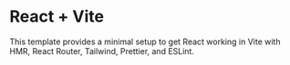 # React + Vite

This template provides a minimal setup to get React working in Vite with HMR, React Router, Tailwind, Prettier, and ESLint.
